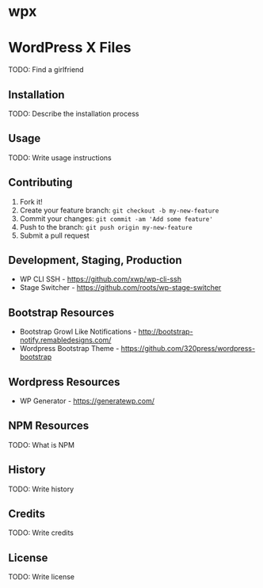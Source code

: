 # wpx
# WordPress X Files
TODO: Find a girlfriend

## Installation
TODO: Describe the installation process

## Usage
TODO: Write usage instructions

## Contributing
1. Fork it!
2. Create your feature branch: `git checkout -b my-new-feature`
3. Commit your changes: `git commit -am 'Add some feature'`
4. Push to the branch: `git push origin my-new-feature`
5. Submit a pull request

## Development, Staging, Production
* WP CLI SSH - https://github.com/xwp/wp-cli-ssh
* Stage Switcher - https://github.com/roots/wp-stage-switcher

## Bootstrap Resources
* Bootstrap Growl Like Notifications - http://bootstrap-notify.remabledesigns.com/
* Wordpress Bootstrap Theme - https://github.com/320press/wordpress-bootstrap

## Wordpress Resources
* WP Generator - https://generatewp.com/


## NPM Resources
TODO: What is NPM

## History
TODO: Write history

## Credits
TODO: Write credits

## License
TODO: Write license
